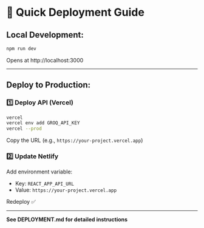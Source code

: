 # 🎯 Quick Deployment Guide

## Local Development:
```bash
npm run dev
```
Opens at http://localhost:3000

---

## Deploy to Production:

### 1️⃣ **Deploy API (Vercel)**
```bash
vercel
vercel env add GROQ_API_KEY
vercel --prod
```
Copy the URL (e.g., `https://your-project.vercel.app`)

### 2️⃣ **Update Netlify**
Add environment variable:
- Key: `REACT_APP_API_URL`
- Value: `https://your-project.vercel.app`

Redeploy ✅

---

**See DEPLOYMENT.md for detailed instructions**
